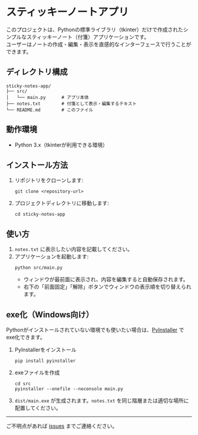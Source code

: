 # スティッキーノートアプリ

このプロジェクトは、Pythonの標準ライブラリ（tkinter）だけで作成されたシンプルなスティッキーノート（付箋）アプリケーションです。  
ユーザーはノートの作成・編集・表示を直感的なインターフェースで行うことができます。

## ディレクトリ構成

```
sticky-notes-app/
├── src/
│   └── main.py      # アプリ本体
├── notes.txt        # 付箋として表示・編集するテキスト
└── README.md        # このファイル
```

## 動作環境

- Python 3.x（tkinterが利用できる環境）

## インストール方法

1. リポジトリをクローンします:
   ```
   git clone <repository-url>
   ```
2. プロジェクトディレクトリに移動します:
   ```
   cd sticky-notes-app
   ```

## 使い方

1. `notes.txt` に表示したい内容を記載してください。
2. アプリケーションを起動します:
   ```
   python src/main.py
   ```
   - ウィンドウが最前面に表示され、内容を編集すると自動保存されます。
   - 右下の「前面固定」「解除」ボタンでウィンドウの表示順を切り替えられます。

## exe化（Windows向け）

Pythonがインストールされていない環境でも使いたい場合は、[PyInstaller](https://pyinstaller.org/) でexe化できます。

1. PyInstallerをインストール
   ```
   pip install pyinstaller
   ```
2. exeファイルを作成
   ```
   cd src
   pyinstaller --onefile --noconsole main.py
   ```
3. `dist/main.exe` が生成されます。`notes.txt` を同じ階層または適切な場所に配置してください。

---

ご不明点があれば [issues](https://github.com/) までご連絡ください。